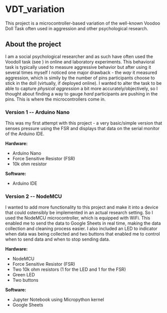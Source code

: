 # VDT_variation
 This project is a microcontroller-based variation of the well-known Voodoo Doll Task often used in aggression and other psychological research.
 
 ## About the project
 I am a social psychological researcher and as such have often used the Voodoll task (see ) in online and laboratory experiments. This behavioral task is typically used to measure aggressive behavior but after using it several times myself I noticed one major drawback - the *way* it measured aggression, which is simily by the number of pins participants choose to stick in the doll (virtually, if deployed online). I wanted to alter the task to be able to capture *physical aggression* a bit more accurately/objectively, so I thought about finding a way to gauge *hard* participants are pushing in the pins. This is where the microcontrollers come in.
 
 ### Version 1 -- Arduino Nano
 This was my first attempt with this project - a very basic/simple version that senses pressure using the FSR and displays that data on the serial monitor of the Arduino IDE.
 
 **Hardware:**
 * Arduino Nano
 * Force Sensitive Resistor (FSR)
 * 10k ohm resistor
 
**Software:**
 * Arduino IDE
 
 ### Version 2 -- NodeMCU
 I wanted to add more functionality to this project and make it into a device that could ostensibly be implemented in an actual research setting. So I used the NodeMCU microcontroller, which is equipped with WiFi. This enabled me to send the data to Google Sheets in real time, making the data collection and cleaning process easier. I also included an LED to indicator when data was being collected and two buttons that enabled me to control when to send data and when to stop sending data.
 
 **Hardware:**
 * NodeMCU
 * Force Sensitive Resistor (FSR)
 * Two 10k ohm resistors (1 for the LED and 1 for the FSR)
 * Green LED
 * Two buttons
 
**Software:**
 * Jupyter Notebook using Micropython kernel
 * Google Sheets
 
 
